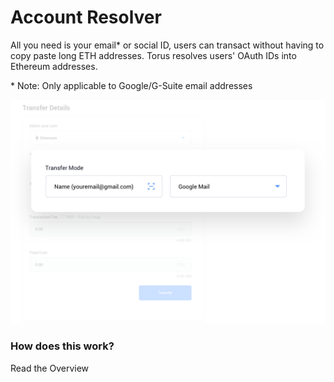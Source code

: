 # Account Resolver

All you need is your email\* or social ID, users can transact without having to copy paste long ETH addresses. Torus resolves users' OAuth IDs into Ethereum addresses.

\* Note: Only applicable to Google/G-Suite email addresses

![Name resolver](../.gitbook/assets/nameresolver.png)

### How does this work?

Read the Overview

